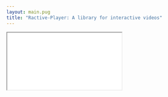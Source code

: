```yaml
---
layout: main.pug
title: "Ractive-Player: A library for interactive videos"
---
```


<div class="video-container" style="width: 100%">
  <div class="aspect-ratio" style="padding-bottom: 62.5%">
    <iframe src="/r/rp-tutorial/" allowfullscreen></iframe>
  </div>
</div>
